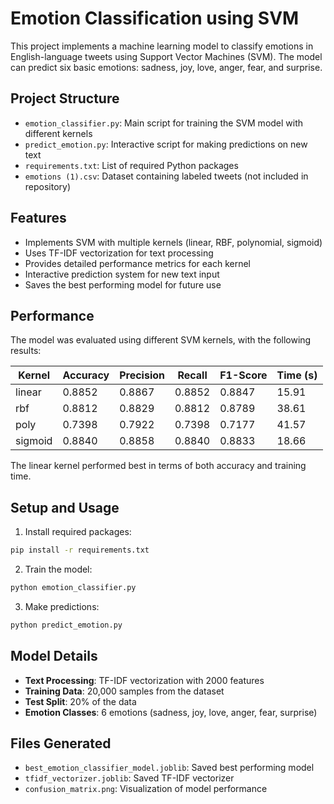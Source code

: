 # Emotion Classification using SVM

This project implements a machine learning model to classify emotions in English-language tweets using Support Vector Machines (SVM). The model can predict six basic emotions: sadness, joy, love, anger, fear, and surprise.

## Project Structure

- `emotion_classifier.py`: Main script for training the SVM model with different kernels
- `predict_emotion.py`: Interactive script for making predictions on new text
- `requirements.txt`: List of required Python packages
- `emotions (1).csv`: Dataset containing labeled tweets (not included in repository)

## Features

- Implements SVM with multiple kernels (linear, RBF, polynomial, sigmoid)
- Uses TF-IDF vectorization for text processing
- Provides detailed performance metrics for each kernel
- Interactive prediction system for new text input
- Saves the best performing model for future use

## Performance

The model was evaluated using different SVM kernels, with the following results:

| Kernel   | Accuracy | Precision | Recall | F1-Score | Time (s) |
|----------|----------|-----------|--------|----------|----------|
| linear   | 0.8852   | 0.8867    | 0.8852 | 0.8847   | 15.91    |
| rbf      | 0.8812   | 0.8829    | 0.8812 | 0.8789   | 38.61    |
| poly     | 0.7398   | 0.7922    | 0.7398 | 0.7177   | 41.57    |
| sigmoid  | 0.8840   | 0.8858    | 0.8840 | 0.8833   | 18.66    |

The linear kernel performed best in terms of both accuracy and training time.

## Setup and Usage

1. Install required packages:
```bash
pip install -r requirements.txt
```

2. Train the model:
```bash
python emotion_classifier.py
```

3. Make predictions:
```bash
python predict_emotion.py
```

## Model Details

- **Text Processing**: TF-IDF vectorization with 2000 features
- **Training Data**: 20,000 samples from the dataset
- **Test Split**: 20% of the data
- **Emotion Classes**: 6 emotions (sadness, joy, love, anger, fear, surprise)

## Files Generated

- `best_emotion_classifier_model.joblib`: Saved best performing model
- `tfidf_vectorizer.joblib`: Saved TF-IDF vectorizer
- `confusion_matrix.png`: Visualization of model performance

